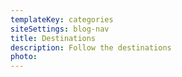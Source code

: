 ```yaml
---
templateKey: categories
siteSettings: blog-nav
title: Destinations
description: Follow the destinations
photo:
---
```

